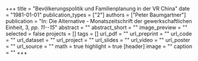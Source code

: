 +++
title = "Bevölkerungspolitik und Familienplanung in der VR China"
date = "1981-01-01"
publication_types = ["2"]
authors = ["Peter Baumgartner"]
publication = "In: Die Alternative - Monatszeitschrift der gewerkschaftlichen Einheit, 3, _pp. 11--15_"
abstract = ""
abstract_short = ""
image_preview = ""
selected = false
projects = []
tags = []
url_pdf = ""
url_preprint = ""
url_code = ""
url_dataset = ""
url_project = ""
url_slides = ""
url_video = ""
url_poster = ""
url_source = ""
math = true
highlight = true
[header]
image = ""
caption = ""
+++
